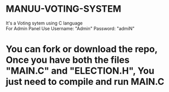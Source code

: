 # MANUU-VOTING-SYSTEM
It's a Voting sytem using C language <br>
For Admin Panel Use Username: "Admin" Password: "admiN"
# You can fork or download the repo, Once you have both the files "MAIN.C" and "ELECTION.H", You just need to compile and run MAIN.C
